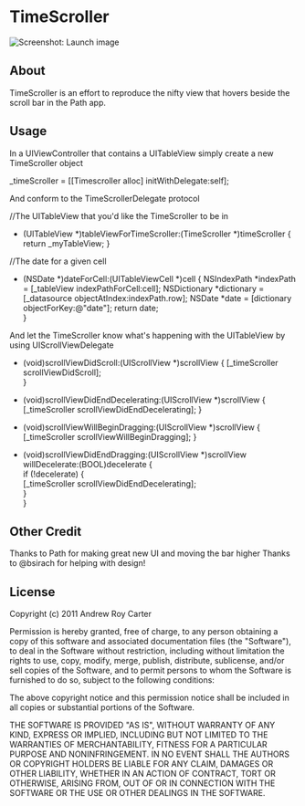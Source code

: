 TimeScroller
============

![Screenshot: Launch image](https://github.com/andrewroycarter/TimeScroller/raw/master/screenshot.png)

About
-----

TimeScroller is an effort to reproduce the nifty view that hovers beside the scroll bar in the Path app. 

Usage
-----

In a UIViewController that contains a UITableView simply create a new TimeScroller object

  _timeScroller = [[Timescroller alloc] initWithDelegate:self];

And conform to the TimeScrollerDelegate protocol

  //The UITableView that you'd like the TimeScroller to be in
  - (UITableView *)tableViewForTimeScroller:(TimeScroller *)timeScroller {
      return _myTableView;
    }

  //The date for a given cell
  - (NSDate *)dateForCell:(UITableViewCell *)cell {
      NSIndexPath *indexPath = [_tableView indexPathForCell:cell];
      NSDictionary *dictionary = [_datasource objectAtIndex:indexPath.row];
      NSDate *date = [dictionary objectForKey:@"date"];
      return date;                        
  }

And let the TimeScroller know what's happening with the UITableView by using UIScrollViewDelegate

  - (void)scrollViewDidScroll:(UIScrollView *)scrollView {
    [_timeScroller scrollViewDidScroll];       
  }

  - (void)scrollViewDidEndDecelerating:(UIScrollView *)scrollView {
    [_timeScroller scrollViewDidEndDecelerating];
  }

  - (void)scrollViewWillBeginDragging:(UIScrollView *)scrollView {
    [_timeScroller scrollViewWillBeginDragging];
  }

  - (void)scrollViewDidEndDragging:(UIScrollView *)scrollView willDecelerate:(BOOL)decelerate {                  
    if (!decelerate) {                        
      [_timeScroller scrollViewDidEndDecelerating];                                      
    }                                               
  }

Other Credit
------------

Thanks to Path for making great new UI and moving the bar higher
Thanks to @bsirach for helping with design!


License
-------

Copyright (c) 2011 Andrew Roy Carter

Permission is hereby granted, free of charge, to any person obtaining a copy of this software and associated documentation files (the "Software"), to deal in the Software without restriction, including without limitation the rights to use, copy, modify, merge, publish, distribute, sublicense, and/or sell copies of the Software, and to permit persons to whom the Software is furnished to do so, subject to the following conditions:

The above copyright notice and this permission notice shall be included in all copies or substantial portions of the Software.

THE SOFTWARE IS PROVIDED "AS IS", WITHOUT WARRANTY OF ANY KIND, EXPRESS OR IMPLIED, INCLUDING BUT NOT LIMITED TO THE WARRANTIES OF MERCHANTABILITY, FITNESS FOR A PARTICULAR PURPOSE AND NONINFRINGEMENT. IN NO EVENT SHALL THE AUTHORS OR COPYRIGHT HOLDERS BE LIABLE FOR ANY CLAIM, DAMAGES OR OTHER LIABILITY, WHETHER IN AN ACTION OF CONTRACT, TORT OR OTHERWISE, ARISING FROM, OUT OF OR IN CONNECTION WITH THE SOFTWARE OR THE USE OR OTHER DEALINGS IN THE SOFTWARE.
